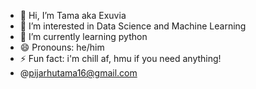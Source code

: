 - 👋 Hi, I’m Tama aka Exuvia
- 👀 I’m interested in Data Science and Machine Learning
- 🌱 I’m currently learning python
- 😄 Pronouns: he/him
- ⚡ Fun fact: i'm chill af, hmu if you need anything!
- @pijarhutama16@gmail.com

<!---
Exuvialist/Exuvialist is a ✨ special ✨ repository because its `README.md` (this file) appears on your GitHub profile.
You can click the Preview link to take a look at your changes.
--->
